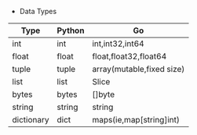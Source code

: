 
- Data Types

|Type |Python|Go  |
|---- |----  |----|
|int |int   |int,int32,int64|
|float|float|float,float32,float64|
|tuple|tuple|array(mutable,fixed size)|
|list|list|Slice|
|bytes|bytes|[]byte|
|string|string|string|
|dictionary|dict|maps(ie,map[string]int)|



